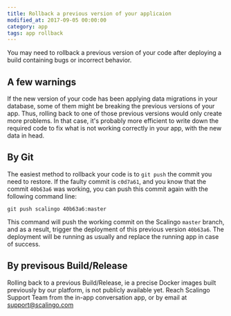 ```yaml
---
title: Rollback a previous version of your applicaion
modified_at: 2017-09-05 00:00:00
category: app
tags: app rollback
---
```


You may need to rollback a previous version of your code after deploying a
build containing bugs or incorrect behavior.

## A few warnings

If the new version of your code has been applying data migrations in your database,
some of them might be breaking the previous versions of your app. Thus, rolling back
to one of those previous versions would only create more problems. In that case, it's probably more
efficient to write down the required code to fix what is not working correctly in your
app, with the new data in head.

## By Git

The easiest method to rollback your code is to `git push` the commit you need to restore.
If the faulty commit is `c0d7a61`, and you know that the commit `40b63a6` was working,
you can push this commit again with the following command line:

```
git push scalingo 40b63a6:master
```

This command will push the working commit on the Scalingo `master` branch, and as a result,
trigger the deployment of this previous version `40b63a6`. The deployment will be running
as usually and replace the running app in case of success.

## By previsous Build/Release

Rolling back to a previous Build/Release, ie a precise Docker images built previously by our platform,
is not publicly available yet. Reach Scalingo Support Team from the in-app conversation app, or by email at
[support@scalingo.com](mailto:support@scalingo.com)
